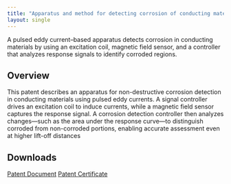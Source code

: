 ```yaml
---
title: "Apparatus and method for detecting corrosion of conducting material based on pulsed eddy current."
layout: single
---
```

A pulsed eddy current–based apparatus detects corrosion in conducting materials by using an excitation coil, magnetic field sensor, and a controller that analyzes response signals to identify corroded regions.

## Overview
This patent describes an apparatus for non-destructive corrosion detection in conducting materials using pulsed eddy currents. A signal controller drives an excitation coil to induce currents, while a magnetic field sensor captures the response signal. A corrosion detection controller then analyzes changes—such as the area under the response curve—to distinguish corroded from non-corroded portions, enabling accurate assessment even at higher lift-off distances


## Downloads
[Patent Document](/files/patents/documents/document_485364.pdf)
[Patent Certificate](/files/patents/certificates/certificate_485364.pdf)
